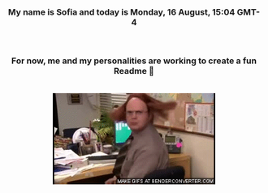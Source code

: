 


<div align="center">
<h3 >My name is Sofia and today is Monday, 16 August, 15:04 GMT-4</h3><br>
<h3 >For now, me and my personalities are working to create a fun Readme 👋
</h3><br>
<img src='img/dwight.gif' alt='working...'/>
</div>
